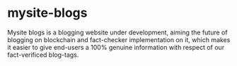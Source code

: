 # mysite-blogs
Mysite blogs is a blogging website under development, aiming the future of blogging on blockchain and fact-checker implementation on it, which makes it easier to give end-users a 100% genuine information with respect of our fact-verificed blog-tags.
